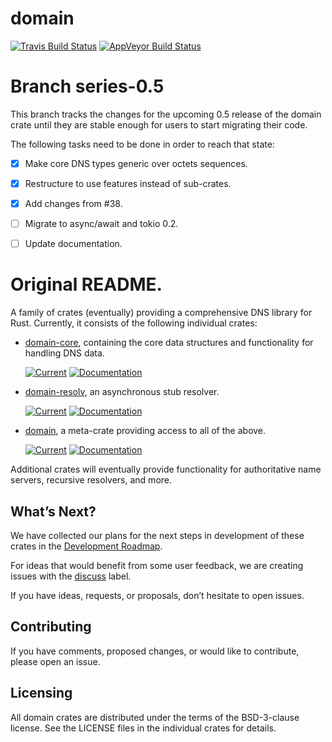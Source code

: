 # domain

[![Travis Build Status](https://travis-ci.org/NLnetLabs/domain-core.svg?branch=master)](https://travis-ci.org/NLnetLabs/domain-core)
[![AppVeyor Build
Status](https://ci.appveyor.com/api/projects/status/github/NLnetLabs/domain-core?svg=true)](https://ci.appveyor.com/project/partim/domain-core)

# Branch series-0.5

This branch tracks the changes for the upcoming 0.5 release of the domain
crate until they are stable enough for users to start migrating their
code.

The following tasks need to be done in order to reach that state:

* [x] Make core DNS types generic over octets sequences.
* [x] Restructure to use features instead of sub-crates.
* [x] Add changes from #38.
* [ ] Migrate to async/await and tokio 0.2.
* [ ] Update documentation.


# Original README.

A family of crates (eventually) providing a comprehensive DNS library for
Rust. Currently, it consists of the following individual crates:

* [domain-core], containing the core data structures and functionality for
  handling DNS data.

  [![Current](https://img.shields.io/crates/v/domain-core.svg)](https://crates.io/crates/domain-core)
  [![Documentation](https://docs.rs/domain-core/badge.svg)](https://docs.rs/domain-core)

* [domain-resolv], an asynchronous stub resolver.

  [![Current](https://img.shields.io/crates/v/domain-resolv.svg)](https://crates.io/crates/domain-resolv)
  [![Documentation](https://docs.rs/domain-resolv/badge.svg)](https://docs.rs/domain-resolv)

* [domain], a meta-crate providing access to all of the above.

  [![Current](https://img.shields.io/crates/v/domain.svg)](https://crates.io/crates/domain)
  [![Documentation](https://docs.rs/domain/badge.svg)](https://docs.rs/domain)


Additional crates will eventually provide functionality for authoritative
name servers, recursive resolvers, and more.

[domain]: https://github.com/NLnetLabs/domain-core/tree/master/domain
[domain-core]: https://github.com/NLnetLabs/domain-core/tree/master/domain-core
[domain-resolv]: https://github.com/NLnetLabs/domain-core/tree/master/domain-resolv


## What’s Next?

We have collected our plans for the next steps in development of these
crates in the [Development Roadmap].

For ideas that would benefit from some user feedback, we are creating
issues with the [discuss] label.

If you have ideas, requests, or proposals, don’t hesitate to open issues.

[Development Roadmap]: https://github.com/NLnetLabs/domain/projects/1
[discuss]: https://github.com/NLnetLabs/domain/labels/discuss


## Contributing

If you have comments, proposed changes, or would like to contribute,
please open an issue.


## Licensing

All domain crates are distributed under the terms of the BSD-3-clause
license. See the LICENSE files in the individual crates for details.

